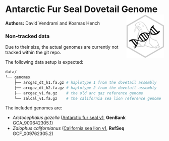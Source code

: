# Antarctic Fur Seal Dovetail Genome <img src="img/arcgaz_gen_hex.svg" align="right" alt="" width="120" />

**Authors:** David Vendrami and  Kosmas Hench


### Non-tracked data

Due to their size, the actual genomes are currently not tracked within the git repo.

The following data setup is expected:

```sh
data/
└── genomes
    ├── arcgaz_dt_h1.fa.gz # haplotype 1 from the dovetail assembly
    ├── arcgaz_dt_h2.fa.gz # haplotype 2 from the dovetail assembly
    ├── arcgaz_v1.fa.gz    # the old arc gaz reference genome
    └── zalcal_v1.fa.gz    # the california sea lion reference genome
```

The included genomes are:

- *Arctocephalus gazella* ([Antarctic fur seal v1](https://www.ncbi.nlm.nih.gov/assembly/GCA_900642305.1), **GenBank** GCA_900642305.1)
-  *Zalophus californianus* ([California sea lion v1](https://www.ncbi.nlm.nih.gov/assembly/GCF_009762305.2/), **RefSeq** GCF_009762305.2)


